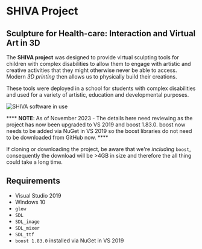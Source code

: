 # SHIVA Project
## Sculpture for Health-care: Interaction and Virtual Art in 3D

The **SHIVA project** was designed to provide virtual sculpting tools for children with complex disabilities to allow them to engage with artistic and creative activities that they might otherwise never be able to access. Modern *3D printing* then allows us to physically build their creations. 

These tools were deployed in a school for students with complex disabilities and used for a variety of artistic, education and developmental purposes. 

![SHIVA software in use](http://i.imgur.com/GAk94SF.jpg)

**** **NOTE**: As of November 2023 - The details here need reviewing as the project has now been upgraded to VS 2019 and boost 1.83.0.
boost now needs to be added via NuGet in VS 2019 so the boost libraries do not need to be downloaded from GitHub now. ****

If cloning or downloading the project, be aware that we're *including* `boost`, consequently the download will be >4GB in size and therefore the all thing could take a long time. 

## Requirements
* Visual Studio 2019
* Windows 10
* `glew`
* `SDL`
* `SDL_image`
* `SDL_mixer`
* `SDL_ttf`
* `boost 1.83.0` installed via NuGet in VS 2019
